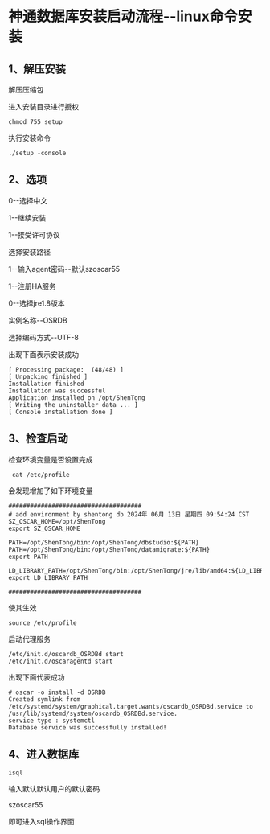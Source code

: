 # 神通数据库安装启动流程--linux命令安装

## 1、解压安装

解压压缩包

进入安装目录进行授权

```shell
chmod 755 setup
```

执行安装命令

```shell
./setup -console
```



## 2、选项

0--选择中文

1--继续安装

1--接受许可协议

选择安装路径

1--输入agent密码--默认szoscar55

1--注册HA服务

0--选择jre1.8版本

实例名称--OSRDB

选择编码方式--UTF-8

出现下面表示安装成功

```shell
[ Processing package:  (48/48) ]
[ Unpacking finished ]
Installation finished
Installation was successful
Application installed on /opt/ShenTong
[ Writing the uninstaller data ... ]
[ Console installation done ]

```

## 3、检查启动

检查环境变量是否设置完成

```shell
 cat /etc/profile
```

会发现增加了如下环境变量

```
#####################################
# add environment by shentong db 2024年 06月 13日 星期四 09:54:24 CST
SZ_OSCAR_HOME=/opt/ShenTong
export SZ_OSCAR_HOME

PATH=/opt/ShenTong/bin:/opt/ShenTong/dbstudio:${PATH}
PATH=/opt/ShenTong/bin:/opt/ShenTong/datamigrate:${PATH}
export PATH

LD_LIBRARY_PATH=/opt/ShenTong/bin:/opt/ShenTong/jre/lib/amd64:${LD_LIBRARY_PATH}
export LD_LIBRARY_PATH

#####################################
```

使其生效

```shell
source /etc/profile
```

启动代理服务

```shell
/etc/init.d/oscardb_OSRDBd start
/etc/init.d/oscaragentd start
```

出现下面代表成功

```
# oscar -o install -d OSRDB
Created symlink from /etc/systemd/system/graphical.target.wants/oscardb_OSRDBd.service to /usr/lib/systemd/system/oscardb_OSRDBd.service.
service type : systemctl
Database service was successfully installed!
```

## 4、进入数据库

```shell
isql
```

输入默认默认用户的默认密码

szoscar55

即可进入sql操作界面
